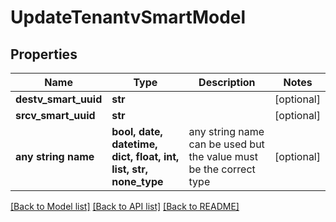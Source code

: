 # UpdateTenantvSmartModel


## Properties
Name | Type | Description | Notes
------------ | ------------- | ------------- | -------------
**destv_smart_uuid** | **str** |  | [optional] 
**srcv_smart_uuid** | **str** |  | [optional] 
**any string name** | **bool, date, datetime, dict, float, int, list, str, none_type** | any string name can be used but the value must be the correct type | [optional]

[[Back to Model list]](../README.md#documentation-for-models) [[Back to API list]](../README.md#documentation-for-api-endpoints) [[Back to README]](../README.md)


